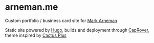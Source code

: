 # arneman.me

Custom portfolio / business card site for [Mark Arneman](https://arneman.me)

Static site powered by [Hugo](https://gohugo.io/), builds and deployment through [CapRover](https://caprover.com/), theme inspired by [Cactus Plus](https://github.com/nodejh/hugo-theme-cactus-plus)